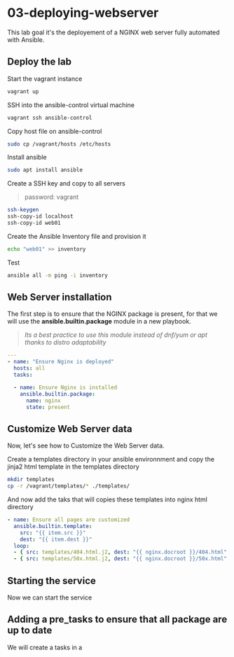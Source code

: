 # 03-deploying-webserver

This lab goal it's the deployement of a NGINX web server fully automated with Ansible.

## Deploy the lab

Start the vagrant instance

```bash
vagrant up
```

SSH into the ansible-control virtual machine

```bash
vagrant ssh ansible-control
```

Copy host file on ansible-control

```bash
sudo cp /vagrant/hosts /etc/hosts 
```
Install ansible

```bash
sudo apt install ansible
```

Create a SSH key and copy to all servers

>password: vagrant

```bash
ssh-keygen
ssh-copy-id localhost
ssh-copy-id web01
```

Create the Ansible Inventory file and provision it

```bash
echo "web01" >> inventory
```

Test
```bash
ansible all -m ping -i inventory
```

## Web Server installation

The first step is to ensure that the NGINX package is present, for that we will use the **ansible.builtin.package** module in a new playbook.

>*Its a best practice to use this module instead of dnf/yum or apt thanks to distro adaptability*

```yaml
---
- name: "Ensure Nginx is deployed"
  hosts: all
  tasks:

  - name: Ensure Nginx is installed
    ansible.builtin.package:
      name: nginx
      state: present
```

## Customize Web Server data

Now, let's see how to Customize the Web Server data.

Create a templates directory in your ansible environnment and copy the jinja2 html template in the templates directory

```bash
mkdir templates
cp -r /vagrant/templates/* ./templates/
```

And now add the taks that will copies these templates into nginx html directory

```yaml
- name: Ensure all pages are customized
  ansible.builtin.template:
    src: "{{ item.src }}"
    dest: "{{ item.dest }}"
  loop:
  - { src: templates/404.html.j2, dest: "{{ nginx.docroot }}/404.html" }
  - { src: templates/50x.html.j2, dest: "{{ nginx.docroot }}/50x.html" }
```
## Starting the service

Now we can start the service

## Adding a pre_tasks to ensure that all package are up to date

We will create a tasks in a
